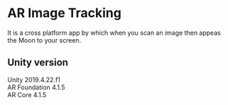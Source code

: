 # AR Image Tracking
 It is a cross platform app by which when you scan an image then appeas the Moon to your screen.
 
## Unity version
 Unity 2019.4.22.f1 <br>
 AR Foundation 4.1.5 <br>
 AR Core 4.1.5
